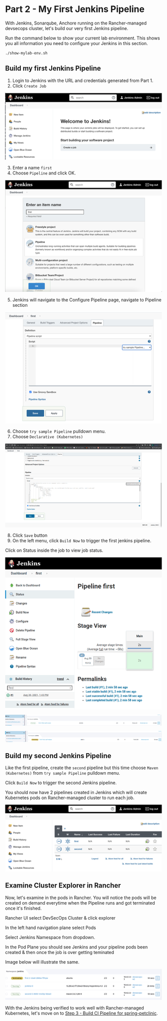 # Part 2 - My First Jenkins Pipeline

With Jenkins, Sonarqube, Anchore running on the Rancher-managed devsecops cluster, let's build our very first Jenkins pipeline.

Run the command below to show your current lab environment. This shows you all information you need to configure your Jenkins in this section.

```
./show-mylab-env.sh
```

## Build my first Jenkins Pipeline

1. Login to Jenkins with the URL and credentials generated from Part 1.
2. Click `Create Job`

![Create Job in Jenkins](./images/jenkins-create-job.png)

3. Enter a name `first`
4. Choose `Pipeline` and click OK.

![Create Pipeline in Jenkins](./images/jenkins-create-pipeline.png)

5. Jenkins will navigate to the Configure Pipeline page, navigate to Pipeline section

![Create Job in Jenkins](./images/jenkins-configure-first-pipeline.png)

6. Choose `try sample Pipeline` pulldown menu.
7. Choose `Declarative (Kubernetes)`

![Create Job in Jenkins](./images/part2-step-build-my-firest-pipeline-jenkins-configure-first-pipeline-declarative-kubernetes.png)

8. Click `Save` button
9. On the left menu, click `Build Now` to trigger the first jenkins pipeline.

Click on Status inside the job to view job status.

![ First Job pos in Rancher UI](./images/part2-jenkins-ui-job-build-status.png)

![ First Job pos in Rancher UI](./images/part2-step-build-my-firest-pipeline-pod-running-status.png)

![Create Job in Jenkins](./images/part2-step-build-my-firest-pipeline-pod-terminating-post-jobrun.png)


## Build my second Jenkins Pipeline

Like the first pipeline, create the `second` pipeline but this time choose `Maven (Kubernetes)` from `try sample Pipeline` pulldown menu.

Click `Build Now` to trigger the second Jenkins pipeline.

You should now have 2 pipelines created in Jenkins which will create Kubernetes pods on Rancher-managed cluster to run each job. 

![Pipeline list in Jenkins](./images/jenkins-pipeline-list.png)

## Examine Cluster Explorer in Rancher

Now, let's examine in the pods in Rancher. You will notice the pods will be created on demand everytime when the Pipeline runs and got terminated once it's finished.

Rancher UI select DevSecOps Cluster & click explorer 

In the left hand navigation plane select Pods

Select Jenkins Namespace from dropdown. 

In the Pod Plane you should see Jenkins and your pipeline pods been created & then once the job is over getting teminated 

Image below will illustrate the same.

![Jenkins Pipeline Pods in RKE](./images/jenkins-pods-in-rke.png)

With the Jenkins being verified to work well with Rancher-managed Kubernetes, let's move on to 
[Step 3 - Build CI Pipeline for spring-petclinic](part-3.md).

